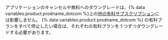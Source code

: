 アプリケーションのキャンセルや無料へのダウングレードは、{% data variables.product.prodname_dotcom %}上の[他の有料サブスクリプション](/articles/about-billing-on-github)には影響しません。 {% data variables.product.prodname_dotcom %} の有料プランをすべて停止したい場合は、それぞれの有料プランを 1 つずつダウングレードする必要があります。
